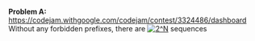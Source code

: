 __Problem A:__
https://codejam.withgoogle.com/codejam/contest/3324486/dashboard
Without any forbidden prefixes, there are <a href="https://www.codecogs.com/eqnedit.php?latex=2^N" target="_blank"><img src="https://latex.codecogs.com/gif.latex?2^N" title="2^N" /></a> sequences
